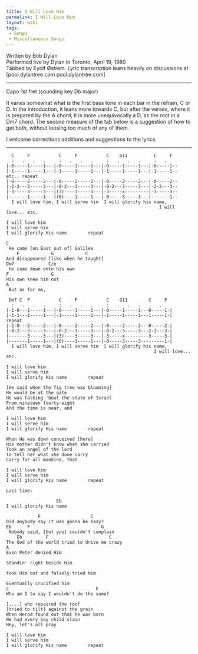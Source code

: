 ```yaml
---
title: I Will Love Him
permalink: I Will Love Him
layout: wiki
tags:
 - Songs
 - Miscellaneous Songs
---
```


Written by Bob Dylan  
Performed live by Dylan in Toronto, April 19, 1980  
Tabbed by Eyolf Østrem. Lyric transcription leans heavily on discussions
at [pool.dylantree.com pool.dylantree.com]

* * * * *

Capo 1st fret (sounding key Db major)

It varies somewhat what is the first bass tone in each bar in the
refrain, C or D. In the introduction, it leans more towards C, but after
the verses, where it is prepared by the A chord, it is more
unequivocally a D, as the root in a Dm7 chord. The second measure of the
tab below is a suggestion of how to get both, without loosing too much
of any of them.

I welcome corrections additions and suggestions to the lyrics.

* * * * *

      C     F           C     F           C    G11          C     F
      :   .   .   .     :   .   .   .     :   .   .   .     :   .
    |-0-----1-----1---|-0-----1-----1---|-0-----1-----1---|-0-----1--
    |-1-----1-----1---|-1-----1-----1---|-1-----1-----1---|-1-----1-- etc., repeat
    |-0-----2-----2---|-0-----2-----2---|-0-----2-----2---|-0-----2--
    |-2-2---3-----3---|-0-2---3-----3---|-0-2---3-----3---|-2-2---3--
    |-3-----3-----3---|(3)----3-----3---|-3-----x---------|-3-----3--
    |-------1-----1---|(0)----1-----1---|-0-----3-----3---|-------1--
      I will love him, I will serve him  I will glorify his name,
                                                              I will love... etc.

    I will love him
    I will serve him
    I will glorify His name        repeat

    C
     He came [on East out of] Galilee
        F            G            C
    And disappeared [like when he taught]
    Dm7             C/e
     He came down onto his own
    F                G
    His own knew him not
    A
     But as for me,

     Dm7 C  F           C     F           C    G11        C     F
      :   .   .   .     :   .   .   .     :   .   .   .   .   .
    |-1-0---1-----1---|-0-----1-----1---|-0-----1-----1---0-----1-|
    |-1-1---1-----1---|-1-----1-----1---|-1-----1-----1---1-----1-|  repeat
    |-2-0---2-----2---|-0-----2-----2---|-0-----2-----2---0-----2-|
    |-0-2---3-----3---|-0-2---3-----3---|-0-2---3-----3---2-2---3-|
    |-------3-----3---|(3)----3-----3---|-3-----x---------3-----3-|
    |-------1-----1---|(0)----1-----1---|-0-----3-----3---------1-|
      I will love him, I will serve him  I will glorify his name,
                                                            I will love... etc.

    I will love him
    I will serve him
    I will glorify His name        repeat

    [He said when the fig tree was blooming]
    He would be at the gate
    He was talking 'bout the state of Israel
    From nineteen fourty-eight
    And the time is near, and

    I will love him
    I will serve him
    I will glorify His name        repeat

    When He was down conceived [here]
    His mother didn't know what she carried
    Took an angel of the lord
    to tell her what she done carry
    Carry for all mankind, that

    I will love him
    I will serve him
    I will glorify His name        repeat

    Last time:

                       Eb
    I will glorify His name

                F                   C
    Did anybody say it was gonna be easy?
    Eb      F                           G
     Nobody said, [but you] couldn't complain
        Eb         F                       C
    The God of the world tried to drive me crazy
    A
    Even Peter denied Him

    Standin' right beside Him

    took Him out and falsely tried Him

    Eventually crucified him
    C                                 E
    Who am I to say I wouldn't do the same?

    [....] who repaired the roof
    [tried to tilt] against the grain
    When Herod found out that he was born
    He had every boy child slain
    Hey, let's all pray

    I will love him
    I will serve him
    I will glorify His name        repeat
